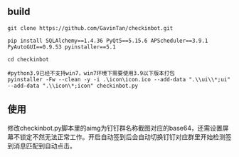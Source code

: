 ## build

~~~~shell
git clone https://github.com/GavinTan/checkinbot.git

pip install SQLAlchemy==1.4.36 PyQt5==5.15.6 APScheduler==3.9.1 PyAutoGUI==0.9.53 pyinstaller==5.1

cd checkinbot

#python3.9已经不支持win7，win7环境下需要使用3.9以下版本打包
pyinstaller -Fw --clean -y -i .\icon\icon.ico --add-data ".\\ui\\*;ui" --add-data ".\\icon\*;icon" checkinbot.py
~~~~

## 使用
修改checkinbot.py脚本里的aimg为钉钉群名称截图对应的base64，还需设置屏幕不锁定不然无法正常工作。开启自动签到后会自动切换钉钉对应群里开始检测签到消息匹配到自动点击。
